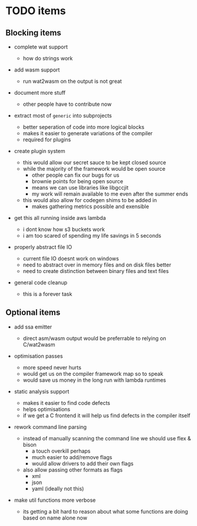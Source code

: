 # TODO items

## Blocking items

* complete wat support
  * how do strings work

* add wasm support
  * run wat2wasm on the output is not great

* document more stuff
  * other people have to contribute now

* extract most of `generic` into subprojects
  * better seperation of code into more logical blocks
  * makes it easier to generate variations of the compiler
  * required for plugins

* create plugin system
  * this would allow our secret sauce to be kept closed source
  * while the majority of the framework would be open source
    * other people can fix our bugs for us
    * brownie points for being open source
    * means we can use libraries like libgccjit
    * my work will remain available to me even after the summer ends
  * this would also allow for codegen shims to be added in
    * makes gathering metrics possible and exensible

* get this all running inside aws lambda
  * i dont know how s3 buckets work
  * i am too scared of spending my life savings in 5 seconds

* properly abstract file IO
  * current file IO doesnt work on windows
  * need to abstract over in memory files and on disk files better
  * need to create distinction between binary files and text files

* general code cleanup
  * this is a forever task

## Optional items

* add ssa emitter
  * direct asm/wasm output would be preferrable to relying on C/wat2wasm

* optimisation passes
  * more speed never hurts
  * would get us on the compiler framework map so to speak
  * would save us money in the long run with lambda runtimes

* static analysis support
  * makes it easier to find code defects
  * helps optimisations
  * if we get a C frontend it will help us find defects in the compiler itself

* rework command line parsing
  * instead of manually scanning the command line we should use flex & bison
    * a touch overkill perhaps
    * much easier to add/remove flags
    * would allow drivers to add their own flags
  * also allow passing other formats as flags
    * xml
    * json
    * yaml (ideally not this)

* make util functions more verbose
  * its getting a bit hard to reason about what some functions are doing based on name alone now
